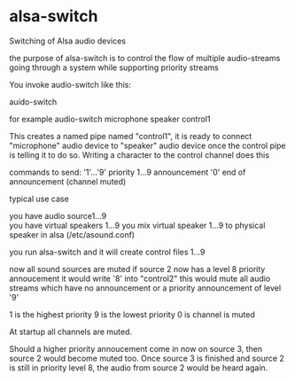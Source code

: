# alsa-switch
Switching of Alsa audio devices

the purpose of alsa-switch is to control the flow of multiple audio-streams going through a system while supporting priority streams

You invoke audio-switch like this:

auido-switch <input-device> <output-device> <control-file>

for example
	audio-switch microphone speaker  control1

This creates a named pipe named "control1", it is ready to connect "microphone" audio device to "speaker" audio device once the control pipe is telling it to do so.
Writing a character to the control channel does this

commands to send:
   '1'...'9'	priority 1...9 announcement
   '0'          end of announcement (channel muted)

typical use case

   you have audio source1...9		
   you have virtual speakers 1...9
   you mix virtual speaker 1...9 to physical speaker in alsa (/etc/asound.conf)

   you run alsa-switch and it will create control files 1...9

  now all sound sources are muted
  if source 2 now has a level 8 priority annoucement it would write  '8' into "control2"
  this would mute all audio streams which have no announcement or a priority announcement of level '9'

  1 is the highest priority
  9 is the lowest priority
  0 is channel is muted

At startup all channels are muted.

Should a higher priority annoucement come in now on source 3, then source 2 would become muted too.
Once source 3 is finished and source 2 is still in priority level 8, the audio from source 2 would be heard again.

